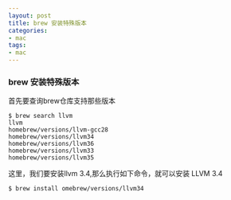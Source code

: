 ```yaml
---
layout: post
title: brew 安装特殊版本
categories:
- mac
tags:
- mac
---
```


### brew 安装特殊版本

首先要查询brew仓库支持那些版本

```
$ brew search llvm
llvm
homebrew/versions/llvm-gcc28
homebrew/versions/llvm34	
homebrew/versions/llvm36
homebrew/versions/llvm33
homebrew/versions/llvm35
```

这里，我们要安装llvm 3.4,那么执行如下命令，就可以安装 LLVM 3.4

```
$ brew install omebrew/versions/llvm34
```
